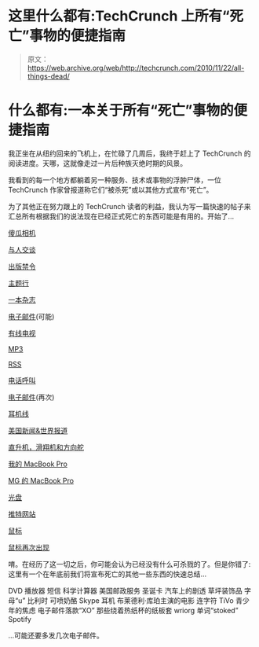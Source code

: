 # 这里什么都有:TechCrunch 上所有“死亡”事物的便捷指南

> 原文：<https://web.archive.org/web/http://techcrunch.com/2010/11/22/all-things-dead/>

# 什么都有:一本关于所有“死亡”事物的便捷指南

我正坐在从纽约回来的飞机上，在忙碌了几周后，我终于赶上了 TechCrunch 的阅读进度。天哪，这就像走过一片后种族灭绝时期的风景。

我看到的每一个地方都躺着另一种服务、技术或事物的浮肿尸体，一位 TechCrunch 作家曾报道称它们“被杀死”或以其他方式宣布“死亡”。

为了其他正在努力跟上的 TechCrunch 读者的利益，我认为写一篇快速的帖子来汇总所有根据我们的说法现在已经正式死亡的东西可能是有用的。开始了…

[傻瓜相机](https://web.archive.org/web/20230202214017/https://techcrunch.com/2010/11/21/the-connected-camera/)

[与人交谈](https://web.archive.org/web/20230202214017/https://techcrunch.com/2010/11/21/talking-to-people-so-over/)

[出版禁令](https://web.archive.org/web/20230202214017/https://techcrunch.com/2010/11/20/no-palin-no-galin/)

[主题行](https://web.archive.org/web/20230202214017/https://techcrunch.com/2010/11/19/omgjk-the-path-to-a-world-with-no-subject-lines/)

[一本杂志](https://web.archive.org/web/20230202214017/https://techcrunch.com/2010/11/16/congrats-self-righteous-internet-mob-you-killed-a-magazine/)

[电子邮件](https://web.archive.org/web/20230202214017/https://techcrunch.com/2010/11/15/facebook-email-killer/)(可能)

[有线电视](https://web.archive.org/web/20230202214017/https://techcrunch.com/2010/10/24/internet-tv-and-the-death-of-cable-tv-really/)

[MP3](https://web.archive.org/web/20230202214017/http://www.crunchgear.com/2010/11/15/will-apple-kill-the-mp3-tomorrow/)

[RSS](https://web.archive.org/web/20230202214017/https://techcrunch.com/2010/11/14/reeder-for-mac/)

[电话呼叫](https://web.archive.org/web/20230202214017/https://techcrunch.com/2010/11/13/alexia-phone-home/)

[电子邮件](https://web.archive.org/web/20230202214017/https://techcrunch.com/2010/11/11/facebook-gmail-titan/)(再次)

[耳机线](https://web.archive.org/web/20230202214017/https://techcrunch.com/2010/11/09/apple-wireless-headphones/)

[美国新闻&世界报道](https://web.archive.org/web/20230202214017/https://techcrunch.com/2010/11/05/u-s-news-deadpool/)

[直升机，滑翔机和方向舵](https://web.archive.org/web/20230202214017/https://techcrunch.com/2010/11/05/deadpool-friday-hirehive-sellit-and-rudder-bite-the-dust/)

[我的 MacBook Pro](https://web.archive.org/web/20230202214017/https://techcrunch.com/2010/10/31/calm-down-parker-51-fanboys/)

[MG 的 MacBook Pro](https://web.archive.org/web/20230202214017/https://techcrunch.com/2010/10/26/13-inch-macbook-air-review)

[光盘](https://web.archive.org/web/20230202214017/https://techcrunch.com/2010/10/20/a-compact-death/)

[推特网站](https://web.archive.org/web/20230202214017/https://techcrunch.com/2010/09/01/twitter-for-ipad/)

[鼠标](https://web.archive.org/web/20230202214017/https://techcrunch.com/2010/07/27/apple-magic-trackpad-mouse/)

[鼠标再次出现](https://web.archive.org/web/20230202214017/https://techcrunch.com/2010/07/27/the-mouse-is-dead/)

唷。在经历了这一切之后，你可能会认为已经没有什么可杀戮的了。但是你错了:这里有一个在年底前我们将宣布死亡的其他一些东西的快速总结…

DVD 播放器
短信
科学计算器
美国邮政服务
圣诞卡
汽车上的剧透
草坪装饰品
字母“u”
比利时
可喷奶酪
Skype 耳机
布莱德利·库珀主演的电影
连字符
TiVo
青少年的焦虑
电子邮件落款“XO”
那些绕着热纸杯的纸板套
wriorg
单词“stoked”
Spotify

…可能还要多发几次电子邮件。